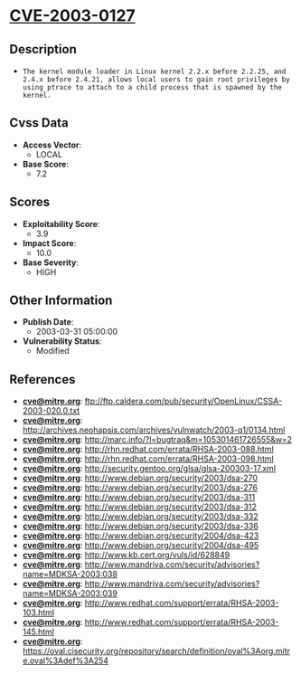 
# [CVE-2003-0127](https://cve.mitre.org/cgi-bin/cvename.cgi?name=CVE-2003-0127)

## Description

- `The kernel module loader in Linux kernel 2.2.x before 2.2.25, and 2.4.x before 2.4.21, allows local users to gain root privileges by using ptrace to attach to a child process that is spawned by the kernel.`

## Cvss Data

- **Access Vector**:
  - LOCAL
- **Base Score**:
  - 7.2

## Scores

- **Exploitability Score**:
  - 3.9
- **Impact Score**:
  - 10.0
- **Base Severity**:
  - HIGH

## Other Information

- **Publish Date**:
  - 2003-03-31 05:00:00
- **Vulnerability Status**:
  - Modified

## References

- **cve@mitre.org**: ftp://ftp.caldera.com/pub/security/OpenLinux/CSSA-2003-020.0.txt
- **cve@mitre.org**: http://archives.neohapsis.com/archives/vulnwatch/2003-q1/0134.html
- **cve@mitre.org**: http://marc.info/?l=bugtraq&m=105301461726555&w=2
- **cve@mitre.org**: http://rhn.redhat.com/errata/RHSA-2003-088.html
- **cve@mitre.org**: http://rhn.redhat.com/errata/RHSA-2003-098.html
- **cve@mitre.org**: http://security.gentoo.org/glsa/glsa-200303-17.xml
- **cve@mitre.org**: http://www.debian.org/security/2003/dsa-270
- **cve@mitre.org**: http://www.debian.org/security/2003/dsa-276
- **cve@mitre.org**: http://www.debian.org/security/2003/dsa-311
- **cve@mitre.org**: http://www.debian.org/security/2003/dsa-312
- **cve@mitre.org**: http://www.debian.org/security/2003/dsa-332
- **cve@mitre.org**: http://www.debian.org/security/2003/dsa-336
- **cve@mitre.org**: http://www.debian.org/security/2004/dsa-423
- **cve@mitre.org**: http://www.debian.org/security/2004/dsa-495
- **cve@mitre.org**: http://www.kb.cert.org/vuls/id/628849
- **cve@mitre.org**: http://www.mandriva.com/security/advisories?name=MDKSA-2003:038
- **cve@mitre.org**: http://www.mandriva.com/security/advisories?name=MDKSA-2003:039
- **cve@mitre.org**: http://www.redhat.com/support/errata/RHSA-2003-103.html
- **cve@mitre.org**: http://www.redhat.com/support/errata/RHSA-2003-145.html
- **cve@mitre.org**: https://oval.cisecurity.org/repository/search/definition/oval%3Aorg.mitre.oval%3Adef%3A254
